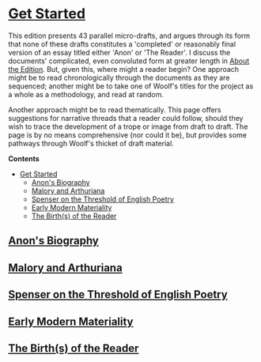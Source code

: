 # [Get Started](#get-started)

This edition presents 43 parallel micro-drafts, and argues through its form that none of these drafts constitutes a 'completed' or reasonably final version of an essay titled either 'Anon' or 'The Reader'. I discuss the documents' complicated, even convoluted form at greater length in [About the Edition](LINK). But, given this, where might a reader begin? One approach might be to read chronologically through the documents as they are sequenced; another might be to take one of Woolf's titles for the project as a whole as a methodology, and read at random.

Another approach might be to read thematically. This page offers suggestions for narrative threads that a reader could follow, should they wish to trace the development of a trope or image from draft to draft. The page is by no means comprehensive (nor could it be), but provides some pathways through Woolf's thicket of draft material.

**Contents**

- [Get Started](#get-started)
  - [Anon's Biography](#anons-biography)
  - [Malory and Arthuriana](#malory-and-arthuriana)
  - [Spenser on the Threshold of English Poetry](#spenser-on-the-threshold-of-english-poetry)
  - [Early Modern Materiality](#early-modern-materiality)
  - [The Birth(s) of the Reader](#the-births-of-the-reader)

## [Anon's Biography](#anons-biography)

## [Malory and Arthuriana](#malory-and-arthuriana)

## [Spenser on the Threshold of English Poetry](#spenser-on-the-threshold-of-english-poetry)

## [Early Modern Materiality](#early-modern-materiality)

## [The Birth(s) of the Reader](#the-births-of-the-reader)
